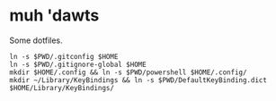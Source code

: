 # muh 'dawts

Some dotfiles.

```
ln -s $PWD/.gitconfig $HOME
ln -s $PWD/.gitignore-global $HOME
mkdir $HOME/.config && ln -s $PWD/powershell $HOME/.config/
mkdir ~/Library/KeyBindings && ln -s $PWD/DefaultKeyBinding.dict $HOME/Library/KeyBindings/
```
